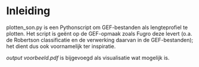# Inleiding
plotten_son.py is een Pythonscript om GEF-bestanden als lengteprofiel te plotten. Het script is geënt op de GEF-opmaak zoals Fugro deze levert (o.a. de Robertson classificatie en de verwerking daarvan in de GEF-bestanden); het dient dus ook voornamelijk ter inspiratie.

*output voorbeeld.pdf* is bijgevoegd als visualisatie wat mogelijk is.